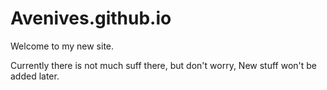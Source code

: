 # Avenives.github.io
Welcome to my new site.

Currently there is not much suff there, but don't worry,
New stuff won't be added later.

